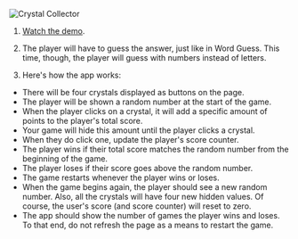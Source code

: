 
![Crystal Collector](Images/1-CrystalCollector.jpg) 

1. [Watch the demo](https://youtu.be/yNI0l2FMeCk).

2. The player will have to guess the answer, just like in Word Guess. This time, though, the player will guess with numbers instead of letters.

3. Here's how the app works:     
  * There will be four crystals displayed as buttons on the page.    
  * The player will be shown a random number at the start of the game.    
  * When the player clicks on a crystal, it will add a specific amount of points to the player's total score.        
  * Your game will hide this amount until the player clicks a crystal.      
  * When they do click one, update the player's score counter.     
  * The player wins if their total score matches the random number from the beginning of the game.   
  * The player loses if their score goes above the random number.    
  * The game restarts whenever the player wins or loses.       
  * When the game begins again, the player should see a new random number. Also, all the crystals will have four new hidden     values. Of course, the user's score (and score counter) will reset to zero.   
  * The app should show the number of games the player wins and loses. To that end, do not refresh the page as a means to       restart the game.
